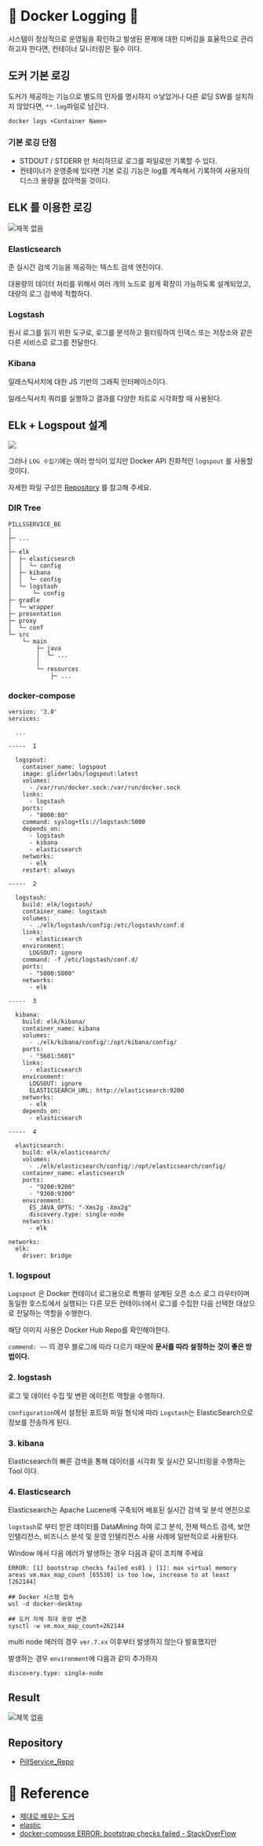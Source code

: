 # 🐋 Docker Logging 🐋

시스템이 정상적으로 운영됨을 확인하고 발생된 문제에 대한 디버깅을 효율적으로 관리하고자 한다면, 컨테이너 모니터링은 필수 이다.

## 도커 기본 로깅

도커가 제공하는 기능으로 별도의 인자를 명시하지 ㅇ낳았거나 다른 로딩 SW를 설치하지 않았다면, `**.log`파일로 남긴다.

```shell
docker logs <Container Name>
```

### 기본 로깅 단점
- STDOUT / STDERR 만 처리하므로 로그를 파일로만 기록할 수 있다.
- 컨테이너가 운영중에 있다면 기본 로깅 기능은 log를 계속해서 기록하여 사용자의 디스크 용량을 잡아먹을 것이다.

## ELK 를 이용한 로깅

![제목 없음](https://user-images.githubusercontent.com/65659478/171559548-2abf6a69-08da-45b4-bb8c-8cee3d1e942c.png)

### Elasticsearch

준 실시간 검색 기능을 제공하는 텍스트 검색 엔진이다. 

대용량의 데이터 처리를 위해서 여러 개의 노드로 쉽게 확장이 가능하도록 설계되었고, 대량의 로그 검색에 적합하다.

### Logstash

원시 로그를 읽기 위한 도구로, 로그를 분석하고 필터링하여 인덱스 또는 저장소와 같은 다른 서비스로 로그를 전달한다.

### Kibana

일레스틱서치에 대한 JS 기반의 그래픽 인터페이스이다. 

일레스틱서치 쿼리를 실행하고 결과를 다양한 차트로 시각화할 때 사용된다.


## ELk + Logspout 설계

![](https://miro.medium.com/max/1400/0*qxW9DS-RGveqqwBQ.png)

그러나 `LOG 수집기`에는 여러 방식이 있지만 Docker API 친화적인 `logspout` 를 사용할 것이다.

자세한 파일 구성은 [Repository](https://github.com/KIM-JS-95/PillI-Info-Service) 를 참고해 주세요.

### DIR Tree

```
PILLSSERVICE_BE
│
├─ ...
│
├─ elk
│  ├─ elasticsearch
│  │  └─ config
│  ├─ kibana
│  │  └─ config
│  └─ logstash
│      └─ config
├─ gradle
│  └─ wrapper
├─ presentation
├─ proxy
│  └─ conf
└─ src
    └─ main
        ├─ java
        │  └─ ...
        │
        └─ resources
            ├─ ...
```


### docker-compose

```shell
version: '3.0'
services:

  ...

-----  1

  logspout:
    container_name: logspout
    image: gliderlabs/logspout:latest
    volumes:
      - /var/run/docker.sock:/var/run/docker.sock
    links:
      - logstash
    ports:
      - "8000:80"
    command: syslog+tls://logstash:5000
    depends_on:
      - logstash
      - kibana
      - elasticsearch
    networks:
      - elk
    restart: always

-----  2

  logstash:
    build: elk/logstash/
    container_name: logstash
    volumes:
      - ./elk/logstash/config:/etc/logstash/conf.d
    links:
      - elasticsearch
    environment:
      LOGSOUT: ignore
    command: -f /etc/logstash/conf.d/
    ports:
      - "5000:5000"
    networks:
      - elk

-----  3

  kibana:
    build: elk/kibana/
    container_name: kibana
    volumes:
      - ./elk/kibana/config/:/opt/kibana/config/
    ports:
      - "5601:5601"
    links:
      - elasticsearch
    environment:
      LOGSOUT: ignore
      ELASTICSEARCH_URL: http://elasticsearch:9200
    networks:
      - elk
    depends_on:
      - elasticsearch

-----  4

  elasticsearch:
    build: elk/elasticsearch/
    volumes:
      - ./elk/elasticsearch/config/:/opt/elasticsearch/config/
    container_name: elasticsearch
    ports:
      - "9200:9200"
      - "9300:9300"
    environment:
      ES_JAVA_OPTS: "-Xms2g -Xmx2g"
      discovery.type: single-node
    networks:
      - elk

networks:
  elk:
    driver: bridge
```

### 1. logspout

`Logspout` 은 Docker 컨테이너 로그용으로 특별히 설계된 오픈 소스 로그 라우터이며
동일한 호스트에서 실행되는 다른 모든 컨테이너에서 로그를 수집한 다음 선택한 대상으로 전달하는 역할을 수행한다.


해당 이미지 사용은 Docker Hub Repo를 확인해야한다. 

`commend: ~~` 의 경우 블로그에 따라 다르기 때문에 **문서를 따라 설정하는 것이 좋은 방법이다.**

### 2. logstash

로그 및 데이터 수집 및 변환 에이전트 역할을 수행하다.

`configuration`에서 설정된 포트와 파일 형식에 따라 `Logstash`는 ElasticSearch으로 정보를 전송하게 된다.

### 3. kibana

Elasticsearch의 빠른 검색을 통해 데이터를 시각화 및 실시간 모니터링을 수행하는 Tool 이다.


### 4. Elasticsearch

Elasticsearch는 Apache Lucene에 구축되어 배포된 실시간 검색 및 분석 엔진으로

`logstash`로 부터 받은 데이터를 DataMining 하여  로그 분석, 전체 텍스트 검색, 보안 인텔리전스, 비즈니스 분석 및 운영 인텔리전스 사용 사례에 일반적으로 사용된다.

Window 에서 다음 에러가 발생하는 경우 다음과 같이 조치해 주세요


    ERROR: [1] bootstrap checks failed es01 | [1]: max virtual memory areas vm.max_map_count [65530] is too low, increase to at least [262144]


```shell
## Docker 시스템 접속
wsl -d docker-desktop

## 도커 자체 최대 용량 변경
sysctl -w vm.max_map_count=262144

```

multi node 에러의 경우 `ver.7.xx` 이후부터 발생하지 않는다 발표했지만 

발생하는 경우 `environment`에 다음과 같이 추가하자

```shell
discovery.type: single-node
```


 


## Result
![제목 없음](https://user-images.githubusercontent.com/65659478/171555730-fe27fc17-968e-4688-b9e5-4454d0851935.png)

## Repository

- [PillService_Repo](https://github.com/KIM-JS-95/PillI-Info-Service)

# 🐋 Reference
- [제대로 배우는 도커](http://www.yes24.com/Product/Goods/34648781)
- [elastic](https://www.elastic.co/kr/what-is/elk-stack)
- [docker-compose ERROR: bootstrap checks failed - StackOverFlow](https://stackoverflow.com/questions/57998092/docker-compose-error-bootstrap-checks-failed-max-virtual-memory-areas-vm-ma)